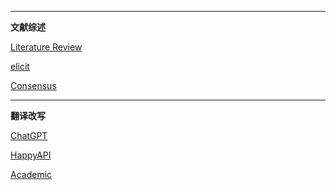 

---
**文献综述**

[Literature Review](https://www.paperdigest.org/review/)

[elicit](https://elicit.com/)

[Consensus](https://consensus.app/search/)

---
**翻译改写**

[ChatGPT](https://chatgpt.com/?oai-dm=1)

[HappyAPI](https://ngedlktfticp.cloud.sealos.io/)

[Academic](http://47.120.73.161:22303/)
